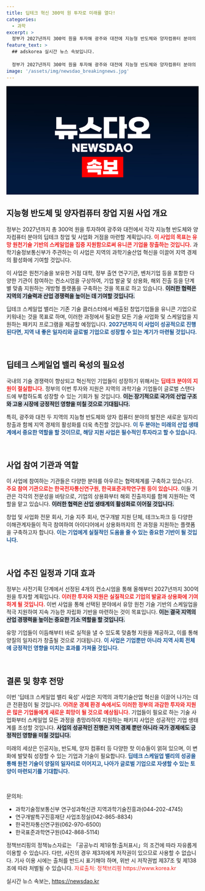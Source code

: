 ```yaml
---
title: 딥테크 혁신 300억 원 투자로 미래를 열다!
categories:
  - 과학
excerpt: >
  정부가 2027년까지 300억 원을 투자해 광주와 대전에 지능형 반도체와 양자컴퓨터 분야의 딥테크 창업 생태계를 조성한다. 유니콘 기업 창출을 목표로 기술사업화부터 해외 진출까지 지원하는 이 사업은 원천기술을 활용한 혁신의 새로운 전환점이 될 전망이다.
feature_text: >
  ## adskorea 실시간 뉴스 속보입니다.

  정부가 2027년까지 300억 원을 투자해 광주와 대전에 지능형 반도체와 양자컴퓨터 분야의 딥테크 창업 생태계를 조성한다. 유니콘 기업 창출을 목표로 기술사업화부터 해외 진출까지 지원하는 이 사업은 원천기술을 활용한 혁신의 새로운 전환점이 될 전망이다.
image: '/assets/img/newsdao_breakingnews.jpg'
---
```


<p><img src="/assets/img/newsdao_breakingnews.jpg" alt="adskorea 속보" /></p>

<h2 data-ke-size="size26">지능형 반도체 및 양자컴퓨터 창업 지원 사업 개요</h2>

<p data-ke-size="size16">정부는 2027년까지 총 300억 원을 투자하여 광주와 대전에서 각각 지능형 반도체와 양자컴퓨터 분야의 딥테크 창업 및 사업화 거점을 마련할 계획입니다. <b><span style="color: #ee2323;">이 사업의 목표는 유망 원천기술 기반의 스케일업을 집중 지원함으로써 유니콘 기업을 창출하는 것입니다.</span></b> 과학기술정보통신부가 주관하는 이 사업은 지역의 과학기술산업 혁신을 이끌어 지역 경제의 활성화에 기여할 것입니다.</p>

<p data-ke-size="size16">이 사업은 원천기술을 보유한 거점 대학, 정부 출연 연구기관, 벤처기업 등을 포함한 다양한 기관이 참여하는 컨소시엄을 구상하여, 기업 발굴 및 상용화, 해외 진출 등을 단계별 맞춤 지원하는 개방형 플랫폼을 구축하는 것을 목표로 하고 있습니다. <b><span style="background-color: #21538527;">이러한 협력은 지역의 기술력과 산업 경쟁력을 높이는 데 기여할 것입니다.</span></b></p>

<p data-ke-size="size16">딥테크 스케일업 밸리는 기존 기술 클러스터에서 배출된 창업기업들을 유니콘 기업으로 키워내는 것을 목표로 하며, 이러한 과정에서 필요한 모든 기술 사업화 및 스케일업을 지원하는 패키지 프로그램을 제공할 예정입니다. <b><span style="color: #1a5490;">2027년까지 이 사업이 성공적으로 진행된다면, 지역 내 좋은 일자리와 글로벌 기업으로 성장할 수 있는 계기가 마련될 것입니다.</span></b></p>

<p data-ke-size="size16">&nbsp;</p>

<h2 data-ke-size="size26">딥테크 스케일업 밸리 육성의 필요성</h2>

<p data-ke-size="size16">국내의 기술 경쟁력이 향상되고 혁신적인 기업들이 성장하기 위해서는 <b><span style="color: #ee2323;">딥테크 분야의 지원이 절실합니다.</span></b> 정부의 이번 투자와 지원은 지역의 과학기술 기업들이 글로벌 스탠다드에 부합하도록 성장할 수 있는 기회가 될 것입니다. <b><span style="background-color: #21538527;">이는 장기적으로 국가의 산업 구조와 고용 시장에 긍정적인 영향을 미칠 것으로 기대됩니다.</span></b></p>

<p data-ke-size="size16">특히, 광주와 대전 두 지역의 지능형 반도체와 양자 컴퓨터 분야의 발전은 새로운 일자리 창출과 함께 지역 경제의 활성화를 더욱 촉진할 것입니다. <b><span style="color: #1a5490;">이 두 분야는 미래의 산업 생태계에서 중요한 역할을 할 것이므로, 해당 지원 사업은 필수적인 투자라고 할 수 있습니다.</span></b></p>

<p data-ke-size="size16">&nbsp;</p>

<h2 data-ke-size="size26">사업 참여 기관과 역할</h2>

<p data-ke-size="size16">이 사업에 참여하는 기관들은 다양한 분야를 아우르는 협력체계를 구축하고 있습니다. <b><span style="color: #ee2323;">주요 참여 기관으로는 한국전자통신연구원, 한국표준과학연구원 등이 있습니다.</span></b> 이들 기관은 각각의 전문성을 바탕으로, 기업의 상용화부터 해외 진출까지를 함께 지원하는 역할을 맡고 있습니다. <b><span style="background-color: #21538527;">이러한 협력은 산업 생태계의 활성화로 이어질 것입니다.</span></b></p>

<p data-ke-size="size16">창업 및 사업화 전문 회사, 기술 지주 회사, 연구개발 지원 단체, 테크노파크 등 다양한 이해관계자들이 적극 참여하여 아이디어에서 상용화까지의 전 과정을 지원하는 플랫폼을 구축하고자 합니다. <b><span style="color: #1a5490;">이는 기업에게 실질적인 도움을 줄 수 있는 중요한 기반이 될 것입니다.</span></b></p>

<p data-ke-size="size16">&nbsp;</p>

<h2 data-ke-size="size26">사업 추진 일정과 기대 효과</h2>

<p data-ke-size="size16">정부는 사전기획 단계에서 선정된 4개의 컨소시엄을 통해 올해부터 2027년까지 300억 원을 투자할 계획입니다. <b><span style="color: #ee2323;">이러한 투자와 지원은 실질적으로 기업의 발굴과 상용화에 기여하게 될 것입니다.</span></b> 이번 사업을 통해 선택된 분야에서 유망 원천 기술 기반의 스케일업을 적극 지원하여 지속 가능한 자립화 기반을 마련하는 것이 목표입니다. <b><span style="background-color: #21538527;">이는 결국 지역의 산업 경쟁력을 높이는 중요한 기소 역할을 할 것입니다.</span></b></p>

<p data-ke-size="size16">유망 기업들이 이듬해부터 바로 실적을 낼 수 있도록 맞춤형 지원을 제공하고, 이를 통해 양질의 일자리가 창출될 것으로 기대됩니다. <b><span style="color: #1a5490;">이 사업은 기업뿐만 아니라 지역 사회 전체에 긍정적인 영향을 미치는 효과를 가져올 것입니다.</span></b></p>

<p data-ke-size="size16">&nbsp;</p>

<h2 data-ke-size="size26">결론 및 향후 전망</h2>

<p data-ke-size="size16">이번 '딥테크 스케일업 밸리 육성' 사업은 지역의 과학기술산업 혁신을 이끌어 나가는 데 큰 전환점이 될 것입니다. <b><span style="color: #ee2323;">어려운 경제 환경 속에서도 이러한 정부의 과감한 투자와 지원은 많은 기업들에게 새로운 희망이 될 것으로 예상됩니다.</span></b> 기업들이 필요로 하는 기술 사업화부터 스케일업 모든 과정을 총망라하여 지원하는 패키지 사업은 성공적인 기업 생태계를 조성할 것입니다. <b><span style="background-color: #21538527;">사업의 성공적인 진행은 지역 경제 뿐만 아니라 국가 경제에도 긍정적인 영향을 미칠 것입니다.</span></b></p>

<p data-ke-size="size16">미래의 세상은 인공지능, 반도체, 양자 컴퓨터 등 다양한 핫 이슈들이 얽혀 있으며, 이 변화에 발맞춰 성장할 수 있는 기업과 기술이 필요합니다. <b><span style="color: #1a5490;">딥테크 스케일업 밸리의 성공을 통해 원천 기술이 양질의 일자리로 이어지고, 나아가 글로벌 기업으로 자생할 수 있는 토양이 마련되기를 기대합니다.</span></b></p>

<p data-ke-size="size16">&nbsp;</p>

<p data-ke-size="size16">문의처:</p>

<ul>
  <li>과학기술정보통신부 연구성과혁신관 지역과학기술진흥과(044-202-4745)</li>
  <li>연구개발특구진흥재단 사업조정실(042-865-8834)</li>
  <li>한국전자통신연구원(062-970-6500)</li>
  <li>한국표준과학연구원(042-868-5114)</li>
</ul>

<p data-ke-size="size16">정책브리핑의 정책뉴스자료는 「공공누리 제1유형:출처표시」의 조건에 따라 자유롭게 이용할 수 있습니다. 다만, 사진의 경우 제3자에게 저작권이 있으므로 사용할 수 없습니다. 기사 이용 시에는 출처를 반드시 표기해야 하며, 위반 시 저작권법 제37조 및 제138조에 따라 처벌될 수 있습니다. <span style="color: #ee2323;">자료출처: 정책브리핑 https://www.korea.kr</span></p>
실시간 뉴스 속보는, <a href="https://newsdao.kr" rel="dofollow">https://newsdao.kr</a>


